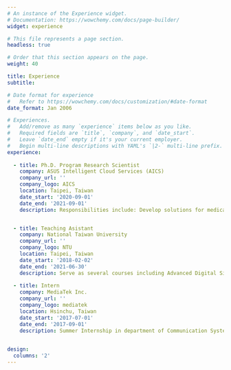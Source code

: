```yaml
---
# An instance of the Experience widget.
# Documentation: https://wowchemy.com/docs/page-builder/
widget: experience

# This file represents a page section.
headless: true

# Order that this section appears on the page.
weight: 40

title: Experience
subtitle:

# Date format for experience
#   Refer to https://wowchemy.com/docs/customization/#date-format
date_format: Jan 2006

# Experiences.
#   Add/remove as many `experience` items below as you like.
#   Required fields are `title`, `company`, and `date_start`.
#   Leave `date_end` empty if it's your current employer.
#   Begin multi-line descriptions with YAML's `|2-` multi-line prefix.
experience:
 
  - title: Ph.D. Program Research Scientist
    company: ASUS Intelligent Cloud Services (AICS)
    company_url: ''
    company_logo: AICS
    location: Taipei, Taiwan
    date_start: '2020-09-01'
    date_end: '2021-09-01'
    description: Responsibilities include: Develop solutions for medical imaging and publish research to highly competitive conference.


  - title: Teaching Asistant
    company: National Taiwan University
    company_url: ''
    company_logo: NTU
    location: Taipei, Taiwan
    date_start: '2018-02-02'
    date_end: '2021-06-30'
    description: Serve as several courses including Advanced Digital Signal Processing, Time-Frequency Analysis and Wavelet Transfrom, and Discrete Mathematics.
    
  - title: Intern
    company: MediaTek Inc.
    company_url: ''
    company_logo: mediatek
    location: Hsinchu, Taiwan
    date_start: '2017-07-01'
    date_end: '2017-09-01'
    description: Summer Internship in department of Communication System Development.
    

design:
  columns: '2'
---
```

